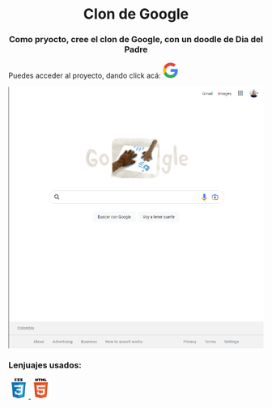 <h1 align="center">Clon de Google </h1>
<h3 align="center">Como pryocto, cree el clon de Google, con un doodle de Dia del Padre</h3>
<p>Puedes acceder al proyecto, dando click acá: <a href="https://jsebasmorales.github.io/proyecto_clon_google/"><img src="./assets/favicon.png" width="30" target="_blank" ></a></p>
<img src="./assets/readme/img_proyecto.png" alt="Imagen clon de google" width="auto" align="center" />

<h3 align="left">Lenjuajes usados:</h3>
<p align="left"> <a href="https://www.w3schools.com/css/" target="_blank" rel="noreferrer"> <img src="https://raw.githubusercontent.com/devicons/devicon/master/icons/css3/css3-original-wordmark.svg" alt="css3" width="40" height="40"/> </a> <a href="https://www.w3.org/html/" target="_blank" rel="noreferrer"> <img src="https://raw.githubusercontent.com/devicons/devicon/master/icons/html5/html5-original-wordmark.svg" alt="html5" width="40" height="40"/> </a>

